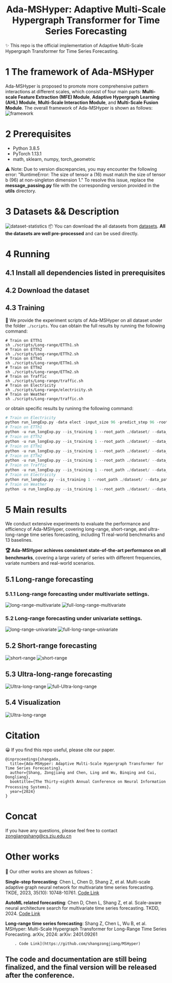 # <div align="center"> Ada-MSHyper: Adaptive Multi-Scale Hypergraph Transformer for Time Series Forecasting
✨ This repo is the official implementation of Adaptive Multi-Scale Hypergraph Transformer for Time Series Forecasting.
# 1 The framework of Ada-MSHyper
Ada-MSHyper is proposed to promote more comprehensive pattern interactions at different scales, which consist of four main parts: **Multi-scale Feature Extraction (MFE) Module**, **Adaptive Hypergraph Learning (AHL) Module**, **Multi-Scale Interaction Module**, and **Multi-Scale Fusion Module**. The overall framework of Ada-MSHyper is shown as follows:
![framework](https://github.com/shangzongjiang/Ada-MSHyper/blob/main/figures/framework.png)
# 2 Prerequisites

* Python 3.8.5
* PyTorch 1.13.1
* math, sklearn, numpy, torch_geometric
  
⚠️ Note: Due to version discrepancies, you may encounter the following error: "RuntimeError: The size of tensor a (16) must match the size of tensor b (96) at non-singleton dimension 1." To resolve this issue, replace the **message_passing.py** file with the corresponding version provided in the **utils** directory.
# 3 Datasets && Description
![dataset-statistics](https://github.com/shangzongjiang/Ada-MSHyper/blob/main/figures/dataset%20statistics.png)
📦 You can download the all datasets from [datasets](https://drive.google.com/u/0/uc?id=1NF7VEefXCmXuWNbnNe858WvQAkJ_7wuP&export=download). **All the datasets are well pre-processed** and can be used directly.
# 4 Running
## 4.1 Install all dependencies listed in prerequisites

## 4.2 Download the dataset

## 4.3 Training
🚀 We provide the experiment scripts of Ada-MSHyper on all dataset under the folder `./scripts`. You can obtain the full results by running the following command:
```
# Train on ETTh1
sh ./scripts/Long-range/ETTh1.sh
# Train on ETTh2
sh ./scripts/Long-range/ETTh2.sh
# Train on ETTm1
sh ./scripts/Long-range/ETTm1.sh
# Train on ETTm2
sh ./scripts/Long-range/ETTm2.sh
# Train on Traffic
sh ./scripts/Long-range/traffic.sh
# Train on Electricity
sh ./scripts/Long-range/electricity.sh
# Train on Weather
sh ./scripts/Long-range/traffic.sh

```
or obtain specific results by runinng the following command:
```python
# Train on Electricity
python run_longExp.py -data elect -input_size 96 -predict_step 96 -root_path ./data/Electricity/ -data_path electricity.csv -CSCM Conv_Construct
# Train on ETTh1
python -u run_longExp.py --is_training 1 --root_path ./dataset/ --data_path ETTh1.csv --model_id ETTh1_96_192 --model ASHyper --CSCM Bottleneck_Construct --data ETTh1 --features M --seq_len 96 --pred_len 192 --enc_in 7 --des 'Exp' --itr 1 --batch_size 16 --learning_rate 0.0001
# Train on ETTh2
python -u run_longExp.py --is_training 1 --root_path ./dataset/ --data_path ETTh2.csv --model_id ETTh2_96_96 --model ASHyper --CSCM Bottleneck_Construct --data ETTh2 --features M --seq_len 96 --pred_len 96 --enc_in 7 --des 'Exp' --itr 1 --batch_size 32 --learning_rate 0.0001
# Train on ETTm1
python -u run_longExp.py --is_training 1 --root_path ./dataset/ --data_path ETTm1.csv --model_id ETTm1_96_96 --model ASHyper --CSCM Bottleneck_Construct --data ETTm1 --features M --seq_len 96 --pred_len 96 --enc_in 7 --des 'Exp' --itr 1 --batch_size 8 --learning_rate 0.0001
# Train on ETTm2
python -u run_longExp.py --is_training 1 --root_path ./dataset/ --data_path ETTm2.csv --model_id ETTm2_96_96 --model ASHyper --CSCM Bottleneck_Construct --data ETTm2 --features M --seq_len 96 --pred_len 96 --enc_in 7 --des 'Exp' --itr 1 --batch_size 32 --learning_rate 0.001
# Train on Traffic
python -u run_longExp.py --is_training 1 --root_path ./dataset/ --data_path traffic.csv --model_id traffic_96_96 --model ASHyper --CSCM Bottleneck_Construct --data custom --features M --seq_len 96 --pred_len 96 --enc_in 862 --des 'Exp' --itr 1 --batch_size 16 --learning_rate 0.0001
# Train on Electricity
python run_longExp.py --is_training 1 --root_path ./dataset/ --data_path electricity.csv --model_id elect_96_96 --model ASHyper --CSCM Bottleneck_Construct  --data custom --features M --seq_len 96 --pred_len 96 --enc_in 321 --des 'Exp' --itr 1 --batch_size 16 --learning_rate 0.0001
# Train on Weather
python -u run_longExp.py --is_training 1 --root_path ./dataset/ --data_path weather.csv --model_id weather_96_96 --model ASHyper --CSCM Bottleneck_Construct --data custom --features M --seq_len 96 --pred_len 96 --enc_in 21 --des 'Exp' --itr 1 --batch_size 16 --learning_rate 0.0001
```
# 5 Main results
We conduct extensive experiments to evaluate the performance and efficiency of Ada-MSHyper, covering long-range, short-range, and ultra-long-range time series forecasting, including 11 real-world benchmarks and 13 baselines.

**🏆 Ada-MSHyper achieves consistent state-of-the-art performance on all benchmarks**, covering a large variety of series with different frequencies, variate numbers and real-world scenarios.
## 5.1 Long-range forecasting
### 5.1.1 Long-range forecasting under multivariate settings.
![long-range-multivariate](https://github.com/shangzongjiang/Ada-MSHyper/blob/main/figures/long-range.png)
![full-long-range-multivariate](https://github.com/shangzongjiang/Ada-MSHyper/blob/main/figures/full-long-multivariate.png)
### 5.2 Long-range forecasting under univariate settings.
![long-range-univariate](https://github.com/shangzongjiang/Ada-MSHyper/blob/main/figures/longe-range-univariate.png)
![full-long-range-univariate](https://github.com/shangzongjiang/Ada-MSHyper/blob/main/figures/full-long-univariate.png)
## 5.2 Short-range forecasting
![short-range](https://github.com/shangzongjiang/Ada-MSHyper/blob/main/figures/short-range.png)
![short-range](https://github.com/shangzongjiang/Ada-MSHyper/blob/main/figures/full-short.png)
## 5.3 Ultra-long-range forecasting
![Ultra-long-range](https://github.com/shangzongjiang/Ada-MSHyper/blob/main/figures/Ultra-long-range.png)
![full-Ultra-long-range](https://github.com/shangzongjiang/Ada-MSHyper/blob/main/figures/full-Ultra.png)

## 5.4 Visualization
![Ultra-long-range](https://github.com/shangzongjiang/Ada-MSHyper/blob/main/figures/visualization.png)
# Citation 
😀 If you find this repo useful, please cite our paper.
```
@inproceedings{shangada,
  title={Ada-MSHyper: Adaptive Multi-Scale Hypergraph Transformer for Time Series Forecasting},
  author={Shang, Zongjiang and Chen, Ling and Wu, Binqing and Cui, Dongliang},
  booktitle={The Thirty-eighth Annual Conference on Neural Information Processing Systems}，
  year={2024}
}
```
# Concat
If you have any questions, please feel free to contact zongjiangshang@cs.zju.edu.cn
# Other works
📝 Our other works are shown as follows：

**Single-step forecasting**: Chen L, Chen D, Shang Z, et al. Multi-scale adaptive graph neural network for multivariate time series forecasting. TKDE, 2023, 35(10): 10748-10761.
[Code Link](https://github.com/shangzongjiang/MAGNN)

**AutoML related forecasting**: Chen D, Chen L, Shang Z, et al. Scale-aware neural architecture search for multivariate time series forecasting. TKDD, 2024. [Code Link](https://github.com/shangzongjiang/SNAS4MTF)

**Long-range time series forecasting**: Shang Z, Chen L, Wu B, et al. MSHyper: Multi-Scale Hypergraph Transformer for Long-Range Time Series Forecasting. arXiv, 2024: arXiv: 2401.09261
        
        . Code Link](https://github.com/shangzongjiang/MSHyper)




## The code and documentation are still being finalized, and the final version will be released after the conference.
